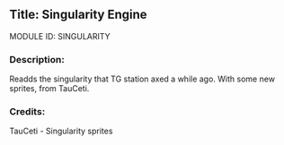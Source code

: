 ## Title: Singularity Engine

MODULE ID: SINGULARITY

### Description:

Readds the singularity that TG station axed a while ago. With some new sprites, from TauCeti.

### Credits:
TauCeti - Singularity sprites
